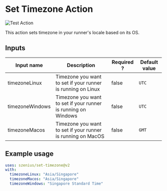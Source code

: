 # Set Timezone Action

![Test Action](https://github.com/szenius/set-timezone/workflows/.github/workflows/action.yml/badge.svg)

This action sets timezone in your runner's locale based on its OS.

## Inputs

| Input name      | Description                                                   | Required ? | Default value |
| --------------- | ------------------------------------------------------------- | ---------- | ------------- |
| timezoneLinux   | Timezone you want to set if your runner is running on Linux   | false      | `UTC`         |
| timezoneWindows | Timezone you want to set if your runner is running on Windows | false      | `UTC`         |
| timezoneMacos   | Timezone you want to set if your runner is running on MacOS   | false      | `GMT`         |

## Example usage

```yaml
uses: szenius/set-timezone@v2
with:
  timezoneLinux: "Asia/Singapore"
  timezoneMacos: "Asia/Singapore"
  timezoneWindows: "Singapore Standard Time"
```
